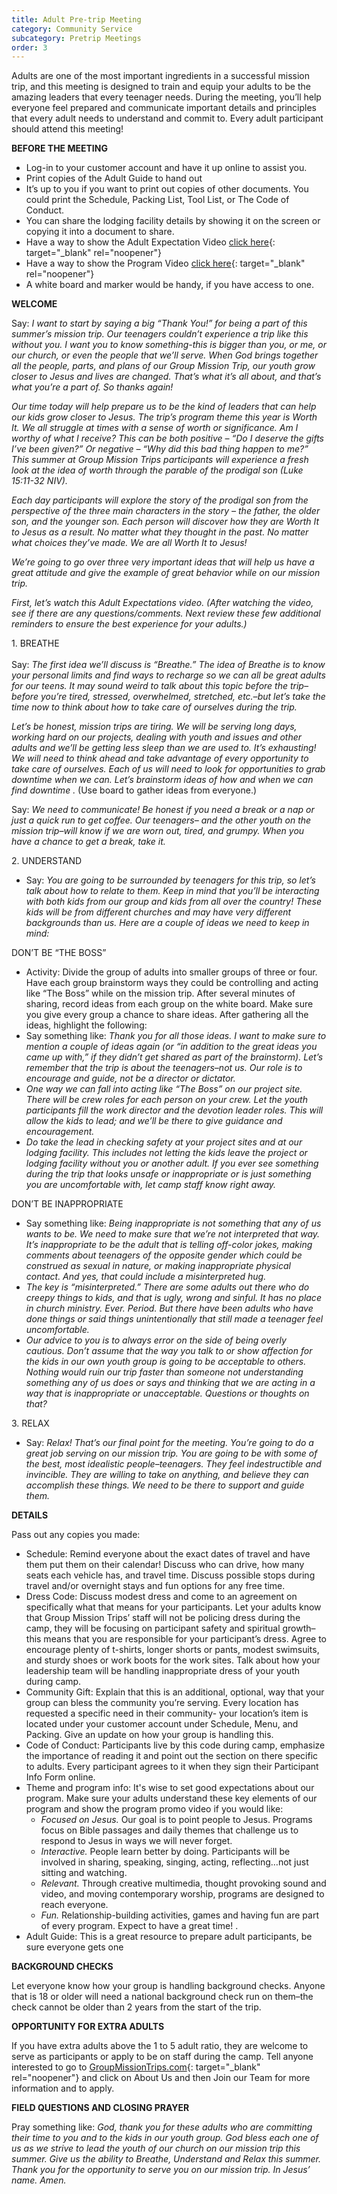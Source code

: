 ```yaml
---
title: Adult Pre-trip Meeting
category: Community Service
subcategory: Pretrip Meetings
order: 3
---
```


Adults are one of the most important ingredients in a successful mission trip, and this meeting is designed to train and equip your adults to be the amazing leaders that every teenager needs. During the meeting, you’ll help everyone feel prepared and communicate important details and principles that every adult needs to understand and commit to. Every adult participant should attend this meeting\!

**BEFORE THE MEETING**

* Log-in to your customer account and have it up online to assist you.
* Print copies of the Adult Guide to hand out&nbsp;
* It’s up to you if you want to print out copies of other documents. You could print the Schedule, Packing List, Tool List, or The Code of Conduct.
* You can share the lodging facility details by showing it on the screen or copying it into a document to share.
* Have a way to show the Adult Expectation Video [click here](https://vimeo.com/302123478/1ed84e15cc){: target="_blank" rel="noopener"}
* Have a way to show the Program Video [click here](https://vimeo.com/392103477){: target="_blank" rel="noopener"}
* A white board and marker would be handy, if you have access to one.

**WELCOME**

Say: *I want to start by saying a big “Thank You\!” for being a part of this summer’s mission trip. Our teenagers couldn’t experience a trip like this without you. I want you to know something-this is bigger than you, or me, or our church, or even the people that we’ll serve. When God brings together all the people, parts, and plans of our Group Mission Trip, our youth grow closer to Jesus and lives are changed. That’s what it’s all about, and that’s what you’re a part of. So thanks again\!*

*Our time today will help prepare us to be the kind of leaders that can help our kids grow closer to Jesus. The trip’s program theme this year is Worth It. We all struggle at times with a sense of worth or significance. Am I worthy of what I receive? This can be both positive – “Do I deserve the gifts I’ve been given?” Or negative – “Why did this bad thing happen to me?” This summer at Group Mission Trips participants will experience a fresh look at the idea of worth through the parable of the prodigal son (Luke 15:11-32 NIV).*

*Each day participants will explore the story of the prodigal son from the perspective of the three main characters in the story – the father, the older son, and the younger son. Each person will discover how they are Worth It to Jesus as a result. No matter what they thought in the past. No matter what choices they’ve made. We are all Worth It to Jesus\!*

*We’re going to go over three very important ideas that will help us have a great attitude and give the example of great behavior while on our mission trip.*

*First, let’s watch this Adult Expectations video. (After watching the video, see if there are any questions/comments. Next review these few additional reminders to ensure the best experience for your adults.)*

1\. BREATHE<br><br>Say: *The first idea we’ll discuss is “Breathe.” The idea of Breathe is to know your personal limits and find ways to recharge so we can all be great adults for our teens. It may sound weird to talk about this topic before the trip–before you’re tired, stressed, overwhelmed, stretched, etc.–but let’s take the time now to think about how to take care of ourselves during the trip.&nbsp;*

*Let’s be honest, mission trips are tiring. We will be serving long days, working hard on our projects, dealing with youth and issues and other adults and we’ll be getting less sleep than we are used to. It’s exhausting\! We will need to think ahead and take advantage of every opportunity to take care of ourselves. Each of us will need to look for opportunities to grab downtime when we can. Let’s brainstorm ideas of how and when we can find downtime .* (Use board to gather ideas from everyone.)&nbsp;

Say: *We need to communicate\! Be honest if you need a break or a nap or just a quick run to get coffee. Our teenagers– and the other youth on the mission trip–will know if we are worn out, tired, and grumpy. When you have a chance to get a break, take it.&nbsp;*

2\. UNDERSTAND

* Say: *You are going to be surrounded by teenagers for this trip, so let’s talk about how to relate to them. Keep in mind that you’ll be interacting with both kids from our group and kids from all over the country\! These kids will be from different churches and may have very different backgrounds than us. Here are a couple of ideas we need to keep in mind:*

DON’T BE “THE BOSS”

* Activity: Divide the group of adults into smaller groups of three or four. Have each group brainstorm ways they could be controlling and acting like “The Boss” while on the mission trip. After several minutes of sharing, record ideas from each group on the white board. Make sure you give every group a chance to share ideas. After gathering all the ideas, highlight the following:
* Say something like: *Thank you for all those ideas. I want to make sure to mention a couple of ideas again (or “in addition to the great ideas you came up with,” if they didn’t get shared as part of the brainstorm). Let’s remember that the trip is about the teenagers–not us. Our role is to encourage and guide, not be a director or dictator.*
* *One way we can fall into acting like “The Boss” on our project site. There will be crew roles for each person on your crew. Let the youth participants fill the work director and the devotion leader roles. This will allow the kids to lead; and we’ll be there to give guidance and encouragement.*
* *Do take the lead in checking safety at your project sites and at our lodging facility. This includes not letting the kids leave the project or lodging facility without you or another adult. If you ever see something during the trip that looks unsafe or inappropriate or is just something you are uncomfortable with, let camp staff know right away.*

DON’T BE INAPPROPRIATE

* Say something like: *Being inappropriate is not something that any of us wants to be. We need to make sure that we’re not interpreted that way. It’s inappropriate to be the adult that is telling off-color jokes, making comments about teenagers of the opposite gender which could be construed as sexual in nature, or making inappropriate physical contact. And yes, that could include a misinterpreted hug.*
* *The key is “misinterpreted.” There are some adults out there who do creepy things to kids, and that is ugly, wrong and sinful. It has no place in church ministry. Ever. Period. But there have been adults who have done things or said things unintentionally that still made a teenager feel uncomfortable.*
* *Our advice to you is to always error on the side of being overly cautious. Don’t assume that the way you talk to or show affection for the kids in our own youth group is going to be acceptable to others. Nothing would ruin our trip faster than someone not understanding something any of us does or says and thinking that we are acting in a way that is inappropriate or unacceptable. Questions or thoughts on that?*

3\. RELAX

* Say: *Relax\! That’s our final point for the meeting. You’re going to do a great job serving on our mission trip. You are going to be with some of the best, most idealistic people–teenagers. They feel indestructible and invincible. They are willing to take on anything, and believe they can accomplish these things. We need to be there to support and guide them.*

**DETAILS**

Pass out any copies you made:

* Schedule: Remind everyone about the exact dates of travel and have them put them on their calendar\! Discuss who can drive, how many seats each vehicle has, and travel time. Discuss possible stops during travel and/or overnight stays and fun options for any free time.
* Dress Code: Discuss modest dress and come to an agreement on specifically what that means for your participants. Let your adults know that Group Mission Trips’ staff will not be policing dress during the camp, they will be focusing on participant safety and spiritual growth–this means that you are responsible for your participant’s dress. Agree to encourage plenty of t-shirts, longer shorts or pants, modest swimsuits, and sturdy shoes or work boots for the work sites. Talk about how your leadership team will be handling inappropriate dress of your youth during camp.
* Community Gift: Explain that this is an additional, optional, way that your group can bless the community you’re serving. Every location has requested a specific need in their community- your location’s item is located under your customer account under Schedule, Menu, and Packing. Give an update on how your group is handling this.
* Code of Conduct: Participants live by this code during camp, emphasize the importance of reading it and point out the section on there specific to adults. Every participant agrees to it when they sign their Participant Info Form online.
* Theme and program info: It's wise to set good expectations about our program. Make sure your adults understand these key elements of our program and show the program promo video if you would like:&nbsp;
  * *Focused on Jesus.*&nbsp;Our goal is to point people to Jesus. Programs focus on Bible passages and daily themes that challenge us to respond to Jesus in ways we will never forget.
  * *Interactive.*&nbsp;People learn better by doing. Participants will be involved in sharing, speaking, singing, acting, reflecting…not just sitting and watching.
  * *Relevant.*&nbsp;Through creative multimedia, thought provoking sound and video, and moving contemporary worship, programs are designed to reach everyone.
  * *Fun.*&nbsp;Relationship-building activities, games and having fun are part of every program. Expect to have a great time\! .
* Adult Guide: This is a great resource to prepare adult participants, be sure everyone gets one

**BACKGROUND CHECKS**

Let everyone know how your group is handling background checks. Anyone that is 18 or older will need a national background check run on them–the check cannot be older than 2 years from the start of the trip.

**OPPORTUNITY FOR EXTRA ADULTS**

If you have extra adults above the 1 to 5 adult ratio, they are welcome to serve as participants or apply to be on staff during the camp. Tell anyone interested to go to [GroupMissionTrips.com](https://GroupMissionTrips.com){: target="_blank" rel="noopener"} and click on About Us and then Join our Team for more information and to apply.

**FIELD QUESTIONS AND CLOSING PRAYER**

Pray something like:&nbsp;*God, thank you for these adults who are committing their time to you and to the kids in our youth group. God bless each one of us as we strive to lead the youth of our church on our mission trip this summer. Give us the ability to Breathe, Understand and Relax this summer. Thank you for the opportunity to serve you on our mission trip. In Jesus’ name. Amen.*

